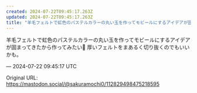 ```yaml
---
created: 2024-07-22T09:45:17.263Z
updated: 2024-07-22T09:45:17.263Z
title: "羊毛フェルトで虹色のパステルカラーの丸い玉を作ってモビールにするアイデアが固まっ[...]"
---
```


<p>羊毛フェルトで虹色のパステルカラーの丸い玉を作ってモビールにするアイデアが固まってきたから作ってみたい🌈 厚いフェルトをまあるく切り抜くのでもいいかも。</p>

&mdash; 2024-07-22 09:45:17 UTC

Original URL: https://mastodon.social/@sakuramochi0/112829498475218595
